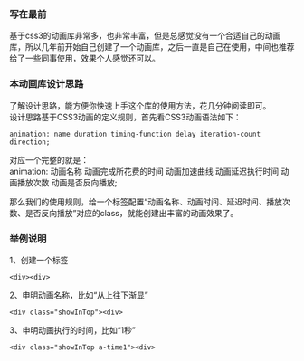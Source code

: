 ### 写在最前
基于css3的动画库非常多，也非常丰富，但是总感觉没有一个合适自己的动画库，所以几年前开始自己创建了一个动画库，之后一直是自己在使用，中间也推荐给了一些同事使用，效果个人感觉还可以。

### 本动画库设计思路
了解设计思路，能方便你快速上手这个库的使用方法，花几分钟阅读即可。    
设计思路基于CSS3动画的定义规则，首先看CSS3动画语法如下：
```
animation: name duration timing-function delay iteration-count direction;
```
对应一个完整的就是：    
animation: 动画名称 动画完成所花费的时间 动画加速曲线 动画延迟执行时间 动画播放次数 动画是否反向播放;     

那么我们的使用规则，给一个标签配置“动画名称、动画时间、延迟时间、播放次数、是否反向播放”对应的class，就能创建出丰富的动画效果了。     

### 举例说明
1、创建一个标签
```
<div><div>
```
2、申明动画名称，比如“从上往下渐显”
```
<div class="showInTop"><div>
```
3、申明动画执行的时间，比如“1秒”
```
<div class="showInTop a-time1"><div>
```